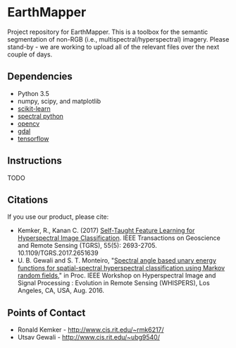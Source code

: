# EarthMapper #

Project repository for EarthMapper.  This is a toolbox for the semantic segmentation of non-RGB (i.e., multispectral/hyperspectral) imagery.  Please stand-by - we are working to upload all of the relevant files over the next couple of days.

## Dependencies ##
* Python 3.5
* numpy, scipy, and matplotlib
* [scikit-learn](http://scikit-learn.org/stable/)
* [spectral python](http://www.spectralpython.net/)
* [opencv](http://opencv.org/)
* [gdal](http://www.gdal.org/)
* [tensorflow](https://www.tensorflow.org/)

## Instructions ##

TODO

## Citations ##

If you use our product, please cite:

* Kemker, R., Kanan C. (2017) [Self-Taught Feature Learning for Hyperspectral Image Classification](http://ieeexplore.ieee.org/document/7875467/). IEEE Transactions on Geoscience and Remote Sensing (TGRS), 55(5): 2693-2705. 10.1109/TGRS.2017.2651639
* U. B. Gewali and S. T. Monteiro, "[Spectral angle based unary energy functions for spatial-spectral hyperspectral classification using Markov random fields](https://arxiv.org/abs/1610.06985)," in Proc. IEEE Workshop on Hyperspectral Image and Signal Processing : Evolution in Remote Sensing (WHISPERS), Los Angeles, CA, USA, Aug. 2016.


## Points of Contact ##
* Ronald Kemker -  http://www.cis.rit.edu/~rmk6217/
* Utsav Gewali - http://www.cis.rit.edu/~ubg9540/
